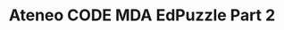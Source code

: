 ---
title: Ateneo CODE MDA EdPuzzle Part 2
redirect_to: https://edpuzzle.com/assignments/661f1db0b17c2679265d6817/watch
redirect_from: 
  - /MDA2024Part2
  - /mda2024part2
---